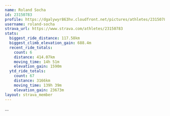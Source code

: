 ```yaml
---
name: Roland Socha
id: 23150783
profile: https://dgalywyr863hv.cloudfront.net/pictures/athletes/23150783/14745672/4/large.jpg
username: roland-socha
strava_url: https://www.strava.com/athletes/23150783
stats:
  biggest_ride_distance: 117.58km
  biggest_climb_elevation_gain: 688.4m
  recent_ride_totals:
    count: 6
    distance: 414.07km
    moving_time: 14h 51m
    elevation_gain: 1590m
  ytd_ride_totals:
    count: 67
    distance: 3166km
    moving_time: 139h 39m
    elevation_gain: 23673m
layout: strava_member
--- 
```

...
